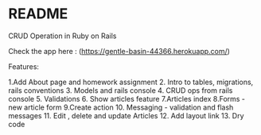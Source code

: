 # README

CRUD Operation in Ruby on Rails

Check the app here : (https://gentle-basin-44366.herokuapp.com/)

Features:

1.Add About page and homework assignment 
2. Intro to tables, migrations, rails conventions
3. Models and rails console 
4. CRUD ops from rails console 
5. Validations
6. Show articles feature 
7.Articles index 
8.Forms - new article form 
9.Create action 
10. Messaging - validation and flash messages
11. Edit , delete and update Articles
12. Add layout link
13. Dry code

